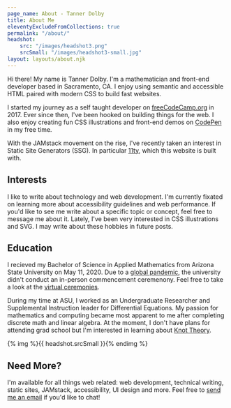 ```yaml
---
page_name: About - Tanner Dolby
title: About Me
eleventyExcludeFromCollections: true
permalink: "/about/"
headshot: 
    src: "/images/headshot3.png"
    srcSmall: "/images/headshot3-small.jpg"
layout: layouts/about.njk
---
```


Hi there! My name is Tanner Dolby. I'm a mathematician and front-end developer based in Sacramento, CA. I enjoy using semantic and accessible HTML paired with modern CSS to build fast websites.

I started my journey as a self taught developer on [freeCodeCamp.org](https://freecodecamp.org) in 2017. Ever since then, I've been hooked on building things for the web. I also enjoy creating fun CSS illustrations and front-end demos on [CodePen](https://codepen.io/tannerdolby) in my free time. 

With the JAMstack movement on the rise, I've recently taken an interest in Static Site Generators (SSG). In particular [11ty](https://11ty.dev), which this website is built with.

## Interests
I like to write about technology and web development. I'm currently fixated on learning more about accessibility guidelines and web performance. If you'd like to see me write about a specific topic or concept, feel free to message me about it. Lately, I've been very interested in CSS illustrations and SVG. I may write about these hobbies in future posts.

## Education
I recieved my Bachelor of Science in Applied Mathematics from Arizona State University on May 11, 2020. Due to a [global pandemic](https://www.cdc.gov/coronavirus/2019-ncov/index.html), the university didn't conduct an in-person commencement ceremenony. Feel free to take a look at the [virtual ceremonies](https://vgradasu.z4.web.core.windows.net/asu/III/#811351). 

During my time at ASU, I worked as an Undergraduate Researcher and Supplemental Instruction leader for Differential Equations. My passion for mathematics and computing became most apparent to me after completing discrete math and linear algebra. At the moment, I don't have plans for attending grad school but I'm interested in learning about [Knot Theory](https://en.wikipedia.org/wiki/Knot_(mathematics)).

{% img %}{{ headshot.srcSmall }}{% endimg %}

## Need More?

I'm available for all things web related: web development, technical writing, static sites, JAMstack, accessibility, UI design and more. Feel free to [send me an email](mailto:dolb.tanner@gmail.com) if you'd like to chat!